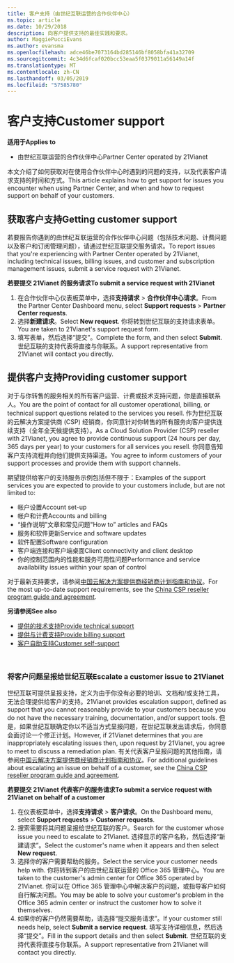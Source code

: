 ```yaml
---
title: 客户支持（由世纪互联运营的合作伙伴中心）
ms.topic: article
ms.date: 10/29/2018
description: 向客户提供支持的最佳实践和要求。
author: MaggiePucciEvans
ms.author: evansma
ms.openlocfilehash: adce46be7073164bd285146bf8058bfa41a32709
ms.sourcegitcommit: 4c34d6fcaf020bcc53eaa5f0379011a56149a14f
ms.translationtype: MT
ms.contentlocale: zh-CN
ms.lasthandoff: 03/05/2019
ms.locfileid: "57585780"
---
```

# <a name="customer-support"></a><span data-ttu-id="b0a4f-103">客户支持</span><span class="sxs-lookup"><span data-stu-id="b0a4f-103">Customer support</span></span>

<span data-ttu-id="b0a4f-104">**适用于**</span><span class="sxs-lookup"><span data-stu-id="b0a4f-104">**Applies to**</span></span>

-   <span data-ttu-id="b0a4f-105">由世纪互联运营的合作伙伴中心</span><span class="sxs-lookup"><span data-stu-id="b0a4f-105">Partner Center operated by 21Vianet</span></span>

<span data-ttu-id="b0a4f-106">本文介绍了如何获取对在使用合作伙伴中心时遇到的问题的支持，以及代表客户请求支持的时间和方式。</span><span class="sxs-lookup"><span data-stu-id="b0a4f-106">This article explains how to get support for issues you encounter when using Partner Center, and when and how to request support on behalf of your customers.</span></span> 

## <a name="getting-customer-support"></a><span data-ttu-id="b0a4f-107">获取客户支持</span><span class="sxs-lookup"><span data-stu-id="b0a4f-107">Getting customer support</span></span>

<span data-ttu-id="b0a4f-108">若要报告你遇到的由世纪互联运营的合作伙伴中心问题（包括技术问题、计费问题以及客户和订阅管理问题），请通过世纪互联提交服务请求。</span><span class="sxs-lookup"><span data-stu-id="b0a4f-108">To report issues that you're experiencing with Partner Center operated by 21Vianet, including technical issues, billing issues, and customer and subscription management issues, submit a service request with 21Vianet.</span></span>

<span data-ttu-id="b0a4f-109">**若要提交 21Vianet 的服务请求**</span><span class="sxs-lookup"><span data-stu-id="b0a4f-109">**To submit a service request with 21Vianet**</span></span>

1. <span data-ttu-id="b0a4f-110">在合作伙伴中心仪表板菜单中，选择**支持请求** &gt; **合作伙伴中心请求**。</span><span class="sxs-lookup"><span data-stu-id="b0a4f-110">From the Partner Center Dashboard menu, select **Support requests** &gt; **Partner Center requests**.</span></span>
2. <span data-ttu-id="b0a4f-111">选择**新建请求**。</span><span class="sxs-lookup"><span data-stu-id="b0a4f-111">Select **New request**.</span></span> <span data-ttu-id="b0a4f-112">你将转到世纪互联的支持请求表单。</span><span class="sxs-lookup"><span data-stu-id="b0a4f-112">You are taken to 21Vianet's support request form.</span></span> 
3. <span data-ttu-id="b0a4f-113">填写表单，然后选择“提交”。</span><span class="sxs-lookup"><span data-stu-id="b0a4f-113">Complete the form, and then select **Submit**.</span></span> <span data-ttu-id="b0a4f-114">世纪互联的支持代表将直接与你联系。</span><span class="sxs-lookup"><span data-stu-id="b0a4f-114">A support representative from 21Vianet will contact you directly.</span></span>

## <a name="providing-customer-support"></a><span data-ttu-id="b0a4f-115">提供客户支持</span><span class="sxs-lookup"><span data-stu-id="b0a4f-115">Providing customer support</span></span>

<span data-ttu-id="b0a4f-116">对于与你转售的服务相关的所有客户运营、计费或技术支持问题，你是直接联系人。</span><span class="sxs-lookup"><span data-stu-id="b0a4f-116">You are the point of contact for all customer operational, billing, or technical support questions related to the services you resell.</span></span> <span data-ttu-id="b0a4f-117">作为世纪互联的云解决方案提供商 (CSP) 经销商，你同意针对你转售的所有服务向客户提供连续支持（全年全天候提供支持）。</span><span class="sxs-lookup"><span data-stu-id="b0a4f-117">As a Cloud Solution Provider (CSP) reseller with 21Vianet, you agree to provide continuous support (24 hours per day, 365 days per year) to your customers for all services you resell.</span></span> <span data-ttu-id="b0a4f-118">你同意告知客户支持流程并向他们提供支持渠道。</span><span class="sxs-lookup"><span data-stu-id="b0a4f-118">You agree to inform customers of your support processes and provide them with support channels.</span></span>  

<span data-ttu-id="b0a4f-119">期望提供给客户的支持服务示例包括但不限于：</span><span class="sxs-lookup"><span data-stu-id="b0a4f-119">Examples of the support services you are expected to provide to your customers include, but are not limited to:</span></span>
 
-   <span data-ttu-id="b0a4f-120">帐户设置</span><span class="sxs-lookup"><span data-stu-id="b0a4f-120">Account set-up</span></span> 
-   <span data-ttu-id="b0a4f-121">帐户和计费</span><span class="sxs-lookup"><span data-stu-id="b0a4f-121">Accounts and billing</span></span> 
-   <span data-ttu-id="b0a4f-122">“操作说明”文章和常见问题</span><span class="sxs-lookup"><span data-stu-id="b0a4f-122">"How to” articles and FAQs</span></span> 
-   <span data-ttu-id="b0a4f-123">服务和软件更新</span><span class="sxs-lookup"><span data-stu-id="b0a4f-123">Service and software updates</span></span> 
-   <span data-ttu-id="b0a4f-124">软件配置</span><span class="sxs-lookup"><span data-stu-id="b0a4f-124">Software configuration</span></span> 
-   <span data-ttu-id="b0a4f-125">客户端连接和客户端桌面</span><span class="sxs-lookup"><span data-stu-id="b0a4f-125">Client connectivity and client desktop</span></span>
-   <span data-ttu-id="b0a4f-126">你的控制范围内的性能和服务可用性问题</span><span class="sxs-lookup"><span data-stu-id="b0a4f-126">Performance and service availability issues within your span of control</span></span> 

<span data-ttu-id="b0a4f-127">对于最新支持要求，请参阅[中国云解决方案提供商经销商计划指南和协议](csp-program-guide-and-agreements.md)。</span><span class="sxs-lookup"><span data-stu-id="b0a4f-127">For the most up-to-date support requirements, see the [China CSP reseller program guide and agreement](csp-program-guide-and-agreements.md).</span></span>

<span data-ttu-id="b0a4f-128">**另请参阅**</span><span class="sxs-lookup"><span data-stu-id="b0a4f-128">**See also**</span></span>

-   [<span data-ttu-id="b0a4f-129">提供的技术支持</span><span class="sxs-lookup"><span data-stu-id="b0a4f-129">Provide technical support</span></span>](provide-technical-support.md)
-   [<span data-ttu-id="b0a4f-130">提供与计费支持</span><span class="sxs-lookup"><span data-stu-id="b0a4f-130">Provide billing support</span></span>](provide-billing-support.md)
-   [<span data-ttu-id="b0a4f-131">客户自助支持</span><span class="sxs-lookup"><span data-stu-id="b0a4f-131">Customer self-support</span></span>](customer-self-support.md)

 
### <a name="escalate-a-customer-issue-to-21vianet"></a><span data-ttu-id="b0a4f-132">将客户问题呈报给世纪互联</span><span class="sxs-lookup"><span data-stu-id="b0a4f-132">Escalate a customer issue to 21Vianet</span></span> 

<span data-ttu-id="b0a4f-133">世纪互联可提供呈报支持，定义为由于你没有必要的培训、文档和/或支持工具，无法合理提供给客户的支持。</span><span class="sxs-lookup"><span data-stu-id="b0a4f-133">21Vianet provides escalation support, defined as support that you cannot reasonably provide to your customers because you do not have the necessary training, documentation, and/or support tools.</span></span> <span data-ttu-id="b0a4f-134">但是，如果世纪互联确定你以不适当方式呈报问题，在世纪互联发出请求后，你同意会面讨论一个修正计划。</span><span class="sxs-lookup"><span data-stu-id="b0a4f-134">However, if 21Vianet determines that you are inappropriately escalating issues then, upon request by 21Vianet, you agree to meet to discuss a remediation plan.</span></span> <span data-ttu-id="b0a4f-135">有关代表客户呈报问题的其他指南，请参阅[中国云解决方案提供商经销商计划指南和协议](csp-program-guide-and-agreements.md)。</span><span class="sxs-lookup"><span data-stu-id="b0a4f-135">For additional guidelines about escalating an issue on behalf of a customer, see the [China CSP reseller program guide and agreement](csp-program-guide-and-agreements.md).</span></span>

<span data-ttu-id="b0a4f-136">**若要提交 21Vianet 代表客户的服务请求**</span><span class="sxs-lookup"><span data-stu-id="b0a4f-136">**To submit a service request with 21Vianet on behalf of a customer**</span></span>

1. <span data-ttu-id="b0a4f-137">在仪表板菜单中，选择**支持请求** &gt; **客户请求**。</span><span class="sxs-lookup"><span data-stu-id="b0a4f-137">On the Dashboard menu, select **Support requests** &gt; **Customer requests**.</span></span>
2. <span data-ttu-id="b0a4f-138">搜索需要将其问题呈报给世纪互联的客户。</span><span class="sxs-lookup"><span data-stu-id="b0a4f-138">Search for the customer whose issue you need to escalate to 21Vianet.</span></span> <span data-ttu-id="b0a4f-139">选择显示的客户名称，然后选择“新建请求”。</span><span class="sxs-lookup"><span data-stu-id="b0a4f-139">Select the customer's name when it appears and then select **New request**.</span></span>
3. <span data-ttu-id="b0a4f-140">选择你的客户需要帮助的服务。</span><span class="sxs-lookup"><span data-stu-id="b0a4f-140">Select the service your customer needs help with.</span></span> <span data-ttu-id="b0a4f-141">你将转到客户的由世纪互联运营的 Office 365 管理中心。</span><span class="sxs-lookup"><span data-stu-id="b0a4f-141">You are taken to the customer's admin center for Office 365 operated by 21Vianet.</span></span> <span data-ttu-id="b0a4f-142">你可以在 Office 365 管理中心中解决客户的问题，或指导客户如何自行解决问题。</span><span class="sxs-lookup"><span data-stu-id="b0a4f-142">You may be able to solve your customer's problem in the Office 365 admin center or instruct the customer how to solve it themselves.</span></span>
4. <span data-ttu-id="b0a4f-143">如果你的客户仍然需要帮助，请选择“提交服务请求”。</span><span class="sxs-lookup"><span data-stu-id="b0a4f-143">If your customer still needs help, select **Submit a service request**.</span></span> <span data-ttu-id="b0a4f-144">填写支持详细信息，然后选择“提交”。</span><span class="sxs-lookup"><span data-stu-id="b0a4f-144">Fill in the support details and then select **Submit**.</span></span> <span data-ttu-id="b0a4f-145">世纪互联的支持代表将直接与你联系。</span><span class="sxs-lookup"><span data-stu-id="b0a4f-145">A support representative from 21Vianet will contact you directly.</span></span>




 




